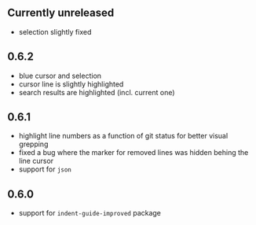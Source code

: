 ## Currently unreleased

- selection slightly fixed

## 0.6.2

- blue cursor and selection
- cursor line is slightly highlighted
- search results are highlighted (incl. current one)

## 0.6.1

- highlight line numbers as a function of git status for better visual grepping
- fixed a bug where the marker for removed lines was hidden behing the line cursor
- support for `json`

## 0.6.0

- support for `indent-guide-improved` package
